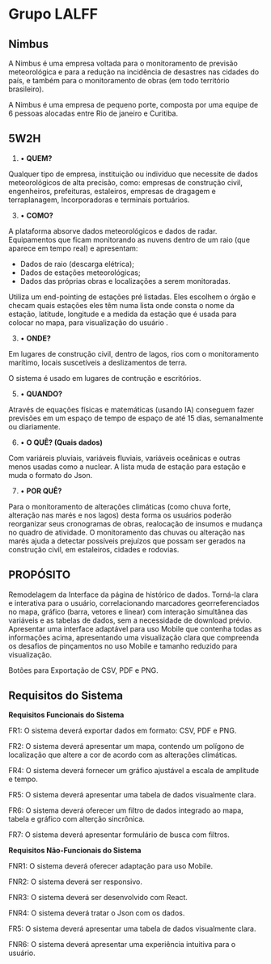 # Grupo LALFF

**Nimbus**
---
A Nimbus é uma empresa voltada para o monitoramento de previsão meteorológica e para a redução na incidência de desastres nas cidades do país, e também para o monitoramento de obras (em todo território brasileiro).

A Nimbus é uma empresa de pequeno porte, composta por uma equipe de 6 pessoas alocadas entre Rio de janeiro e Curitiba.


**5W2H**
---

1. •	**QUEM?**

Qualquer tipo de empresa, instituição ou indivíduo que necessite de dados meteorológicos de alta precisão, como: empresas de construção civil, engenheiros, prefeituras, estaleiros, empresas de dragagem e terraplanagem, Incorporadoras e terminais portuários.
  
3. •	**COMO?**

A plataforma absorve dados meteorológicos e dados de radar. Equipamentos que ficam monitorando as nuvens dentro de um raio (que aparece em tempo real) e apresentam:
- Dados de raio (descarga elétrica);
- Dados de estações meteorológicas;
- Dados das próprias obras e localizações a serem monitoradas. 
 
 Utiliza um end-pointing de estações pré listadas. Eles escolhem o órgão e checam quais estações eles têm numa lista onde consta o nome da estação, latitude, longitude e a medida da estação que é usada para colocar no mapa, para visualização do usuário .
  
3. •	**ONDE?**

Em lugares de construção civil, dentro de lagos, rios com o monitoramento marítimo, locais suscetíveis a deslizamentos de terra.

O sistema é usado em lugares de contrução e escritórios.

5. •	**QUANDO?** 

Através de equações físicas e matemáticas (usando IA) conseguem fazer previsões em um espaço de tempo de espaço de até 15 dias, semanalmente ou diariamente.

6. •	**O QUÊ? (Quais dados)**

Com variáreis pluviais, variáveis fluviais, variáveis oceânicas e outras menos usadas como a nuclear. A lista muda de estação para estação e muda o formato do Json.

7. •	**POR QUÊ?** 

Para o monitoramento de alterações climáticas (como chuva forte, alteração nas marés e nos lagos) desta forma os usuários poderão reorganizar seus cronogramas de obras, realocação de insumos e mudança no quadro de atividade. O monitoramento das chuvas ou alteração nas marés ajuda a detectar possíveis prejuízos que possam ser gerados na construção civil, em estaleiros, cidades e rodovias.

**PROPÓSITO**
---

  Remodelagem da Interface da página de histórico de dados. Torná-la clara e interativa para o usuário, correlacionando marcadores georreferenciados no mapa, gráfico (barra, vetores e linear) com interação simultânea das variáveis e as tabelas de dados, sem a necessidade de download prévio.
  Apresentar uma interface adaptável para uso Mobile que contenha todas as informações acima, apresentando uma visualização clara que compreenda os desafios de pinçamentos no uso Mobile e tamanho reduzido para visualização.

Botões para Exportação de CSV, PDF e PNG.

**Requisitos do Sistema**
---

**Requisitos Funcionais do Sistema**

FR1: O sistema deverá exportar dados em formato: CSV, PDF e PNG.

FR2: O sistema deverá apresentar um mapa, contendo um polígono de localização que altere a cor de acordo com as alterações climáticas.

FR4: O sistema deverá fornecer um gráfico ajustável a escala de amplitude e tempo.

FR5: O sistema deverá apresentar uma tabela de dados visualmente clara.

FR6: O sistema deverá oferecer um filtro de dados integrado ao mapa, tabela e gráfico com alterção sincrônica.

FR7: O sistema deverá apresentar formulário de busca com filtros.

**Requisitos Não-Funcionais do Sistema**

FNR1: O sistema deverá oferecer adaptação para uso Mobile.

FNR2: O sistema deverá ser responsivo.

FNR3: O sistema deverá ser desenvolvido com React.

FNR4: O sistema deverá tratar o Json com os dados.

FR5: O sistema deverá apresentar uma tabela de dados visualmente clara.

FNR6: O sistema deverá apresentar uma experiência intuitiva para o usuário.

  



